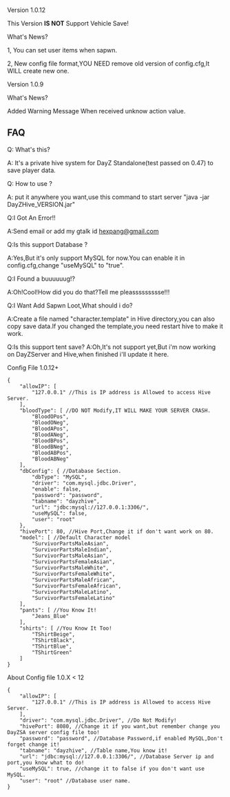 Version 1.0.12 

This Version **IS NOT** Support Vehicle Save!

What's News?

1, You can set user items when sapwn.

2, New config file format,YOU NEED remove old version of config.cfg,It WILL create new one. 


Version 1.0.9 

What's News? 

Added Warning Message When received unknow action value.

## FAQ

Q: What's this?

A: It's a private hive system for DayZ Standalone(test passed on 0.47) to save player data.

Q: How to use ?

A: put it anywhere you want,use this command to start server "java -jar DayZHive_VERSION.jar"

Q:I Got An Error!!

A:Send email or add my gtalk id hexpang@gmail.com

Q:Is this support Database ?

A:Yes,But it's only support MySQL for now.You can enable it in config.cfg,change "useMySQL" to "true".

Q:I Found a buuuuuug!?

A:Oh!Cool!How did you do that?Tell me pleassssssssse!!!

Q:I Want Add Sapwn Loot,What should i do?
 
A:Create a file named "character.template" in Hive directory,you can also copy save data.If you changed the template,you need restart hive to make it work.

Q:Is this support tent save?
A:Oh,It's not support yet,But i'm now working on DayZServer and Hive,when finished i'll update it here. 

 Config File 1.0.12+
```
{
    "allowIP": [
        "127.0.0.1" //This is IP address is Allowed to access Hive Server.
    ],
    "bloodType": [ //DO NOT Modify,IT WILL MAKE YOUR SERVER CRASH.
        "BloodOPos",
        "BloodONeg",
        "BloodAPos",
        "BloodANeg",
        "BloodBPos",
        "BloodBNeg",
        "BloodABPos",
        "BloodABNeg"
    ],
    "dbConfig": { //Database Section.
        "dbType": "MySQL",
        "driver": "com.mysql.jdbc.Driver",
        "enable": false,
        "password": "password",
        "tabname": "dayzhive",
        "url": "jdbc:mysql://127.0.0.1:3306/",
        "useMySQL": false,
        "user": "root"
    },
    "hivePort": 80, //Hive Port,Change it if don't want work on 80.
    "model": [ //Default Character model
        "SurvivorPartsMaleAsian",
        "SurvivorPartsMaleIndian",
        "SurvivorPartsMaleAsian",
        "SurvivorPartsFemaleAsian",
        "SurvivorPartsMaleWhite",
        "SurvivorPartsFemaleWhite",
        "SurvivorPartsMaleAfrican",
        "SurvivorPartsFemaleAfrican",
        "SurvivorPartsMaleLatino",
        "SurvivorPartsFemaleLatino"
    ],
    "pants": [ //You Know It!
        "Jeans_Blue"
    ],
    "shirts": [ //You Know It Too!
        "TShirtBeige",
        "TShirtBlack",
        "TShirtBlue",
        "TShirtGreen"
    ]
}
```

 About Config file 1.0.X < 12
 
```
{
    "allowIP": [
        "127.0.0.1" //This is IP address is Allowed to access Hive Server.
    ],
    "driver": "com.mysql.jdbc.Driver", //Do Not Modify!
    "hivePort": 8080, //Change it if you want,but remember change you DayZSA server config file too!
    "password": "password", //Database Password,if enabled MySQL,Don't forget change it!
    "tabname": "dayzhive", //Table name,You know it!
    "url": "jdbc:mysql://127.0.0.1:3306/", //Database Server ip and port,you know what to do!
    "useMySQL": true, //change it to false if you don't want use MySQL.
    "user": "root" //Database user name.
}
```
